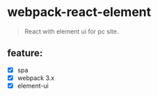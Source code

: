 # webpack-react-element
> React with element ui for pc site.

## feature:
+ [x] spa 
+ [x] webpack 3.x
+ [x] element-ui